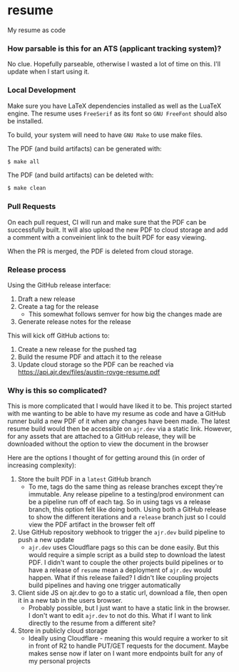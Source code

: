# resume

My resume as code

### How parsable is this for an ATS (applicant tracking system)?

No clue. Hopefully parseable, otherwise I wasted a lot of time on this. I'll update when I start using it.

### Local Development

Make sure you have LaTeX dependencies installed as well as the LuaTeX engine. The resume uses `FreeSerif` as its font so `GNU FreeFont` should also be installed.

To build, your system will need to have `GNU Make` to use make files.

The PDF (and build artifacts) can be generated with:

```bash
$ make all
```

The PDF (and build artifacts) can be deleted with:

```bash
$ make clean
```

### Pull Requests

On each pull request, CI will run and make sure that the PDF can be successfully built. It will also upload the new PDF to cloud storage and add a comment with a conveinient link to the built PDF for easy viewing.

When the PR is merged, the PDF is deleted from cloud storage.

### Release process

Using the GitHub release interface:

1. Draft a new release
2. Create a tag for the release
    * This somewhat follows semver for how big the changes made are
3. Generate release notes for the release

This will kick off GitHub actions to:

1. Create a new release for the pushed tag
2. Build the resume PDF and attach it to the release
3. Update cloud storage so the PDF can be reached via https://api.ajr.dev/files/austin-rovge-resume.pdf

### Why is this so complicated?

This is more complicated that I would have liked it to be. This project started with me wanting to be able to have my resume as code and have a GitHub runner build a new PDF of it when any changes have been made. The latest resume build would then be accessible on `ajr.dev` via a static link. However, for any assets that are attached to a GitHub release, they will be downloaded without the option to view the document in the browser

Here are the options I thought of for getting around this (in order of increasing complexity):

1. Store the built PDF in a `latest` GitHub branch
    * To me, tags do the same thing as release branches except they're immutable. Any release pipeline to a testing/prod environment can be a pipeline run off of each tag. So in using tags vs a release branch, this option felt like doing both. Using both a GitHub release to show the different iterations and a `release` branch just so I could view the PDF artifact in the browser felt off
2. Use GitHub repository webhook to trigger the `ajr.dev` build pipeline to push a new update
    * `ajr.dev` uses Cloudflare pags so this can be done easily. But this would require a simple script as a build step to download the latest PDF. I didn't want to couple the other projects build pipelines or to have a release of `resume` mean a deployment of `ajr.dev` would happen. What if this release failed? I didn't like coupling projects build pipelines and having one trigger automatically
3. Client side JS on ajr.dev to go to a static url, download a file, then open it in a new tab in the users browser.
    * Probably possible, but I just want to have a static link in the browser. I don't want to edit `ajr.dev` to not do this. What if I want to link directly to the resume from a different site?
4. Store in publicly cloud storage
    * Ideally using Cloudflare - meaning this would require a worker to sit in front of R2 to handle PUT/GET requests for the document. Maybe makes sense now if later on I want more endpoints built for any of my personal projects
